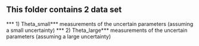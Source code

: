 ## This folder contains 2 data set 

*** 1) Theta_small*** measurements of the uncertain parameters (assuming a small uncertainty) 
*** 2) Theta_large*** measurements of the uncertain parameters (assuming a large uncertainty) 
